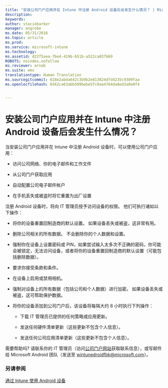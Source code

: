 ```yaml
---
title: "安装公司门户应用并在 Intune 中注册 Android 设备后会发生什么情况？ | Microsoft Intune"
description: 
keywords: 
author: staciebarker
manager: angrobe
ms.date: 05/31/2016
ms.topic: article
ms.prod: 
ms.service: microsoft-intune
ms.technology: 
ms.assetid: d22f5aea-7be4-419b-b51b-a522ca037b69
ROBOTS: noindex,nofollow
ms.reviewer: arnab
ms.suite: ems
translationtype: Human Translation
ms.sourcegitcommit: 618e2abda642c3b9b2e813824dfd4235c9309faa
ms.openlocfilehash: 6562ca63abb509bebe5fc8aa4764da8ed3a8e0f4


---
```



# 安装公司门户应用并在 Intune 中注册 Android 设备后会发生什么情况？

当安装公司门户应用并在 Intune 中注册 Android 设备时，可以使用公司门户应用：

-   访问公司网络、你的电子邮件和工作文件

-   从公司门户获取应用

-   自动配置公司电子邮件帐户

-   在手机丢失或被盗时将它重置为出厂设置

注册 Android 设备时，将向 IT 管理员授予访问设备的权限。 他们可执行诸如以下操作：

-   将你的设备重置回制造商的默认设置。 如果设备丢失或被盗，这非常有用。

-   删除公司相关的所有数据。 不会删除你的个人数据和设置。

-   强制你在设备上设置密码或 PIN，如果尝试输入太多次不正确的密码，你可能会被锁定，无法访问设备，或者将你的设备重置回制造商的默认设置（可能包括删除数据）。

-   要求你接受条款和条件。

-   在设备上启用或禁用相机。

-   强制对设备上的所有数据（包括公司和个人数据）进行加密。 如果设备丢失或被盗，这可帮助保护数据。

-   将你的设备添加到公司门户后，该设备将每隔大约 8 小时执行下列操作：

    -   下载 IT 管理员已提供的任何策略或应用更新。

    -   发送任何硬件清单更新（这些更新不包含个人信息）。

    -   发送任何公司应用清单更新（这些更新不包含个人信息）。

需要帮助吗? 请联系你的 IT 管理员（访问[公司门户网站](http://portal.manage.microsoft.com)获取联系信息），或写邮件给 Microsoft Android 团队（发送至 wintunedroidfbk@microsoft.com）。


### 另请参阅
[通过 Intune 使用 Android 设备](using-your-android-device-with-intune.md)



<!--HONumber=Jul16_HO4-->


